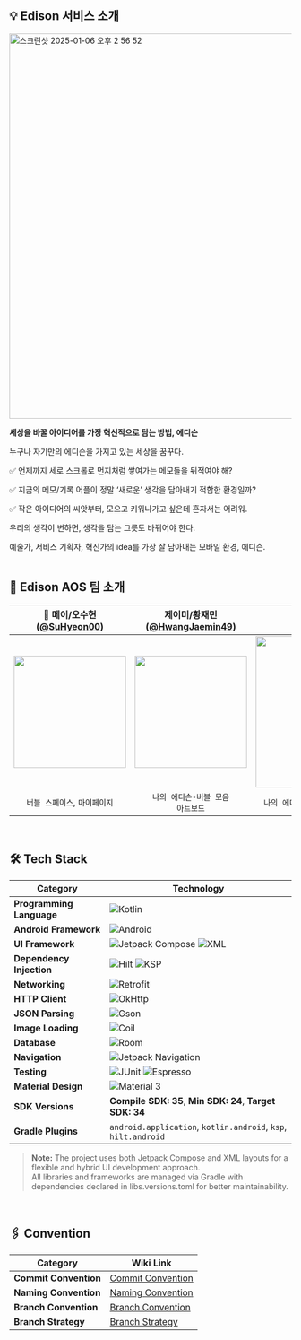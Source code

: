 ## 💡 Edison 서비스 소개
<img width="687" alt="스크린샷 2025-01-06 오후 2 56 52" src="https://github.com/user-attachments/assets/58ffa566-1db5-4aa1-b2c1-39c0ff1f82ca" />

**세상을 바꿀 아이디어를 가장 혁신적으로 담는 방법, 에디슨**

누구나 자기만의 에디슨을 가지고 있는 세상을 꿈꾸다. 

✅ 언제까지 세로 스크롤로 먼지처럼 쌓여가는 메모들을 뒤적여야 해?

✅ 지금의 메모/기록 어플이 정말 ‘새로운’ 생각을 담아내기 적합한 환경일까?

✅ 작은 아이디어의 씨앗부터, 모으고 키워나가고 싶은데 혼자서는 어려워.

우리의 생각이 변하면, 생각을 담는 그릇도 바뀌어야 한다. 

예술가, 서비스 기획자, 혁신가의 idea를 가장 잘 담아내는 모바일 환경, 에디슨.
<br/>
<br/>

## 🤖 Edison AOS 팀 소개
|👑 메이/오수현<br/>([@SuHyeon00](https://github.com/SuHyeon00)) | 제이미/황재민<br/>([@HwangJaemin49](https://github.com/HwangJaemin49)) | 앨리/장수연<br/>([@ally010314](https://github.com/ally010314)) |
|:---------------------------------------------------------------------------------------------------------------------------:|:---------------------------------------------------------------------------------------------------------------------------:|:---------------------------------------------------------------------------------------------------------------------------:|
| <img width="200px" src="https://github.com/user-attachments/assets/3c4bcc07-6013-43cf-a4b9-01b9d179f634" /> | <img width="200px" src="https://avatars.githubusercontent.com/u/97292379?v=4" /> | <img width="270px" src="https://github.com/user-attachments/assets/d17730d5-408e-411e-b888-ccc792ea8dae" /> |
|`버블 스페이스`, `마이페이지` | `나의 에디슨-버블 모음`<br/>`아트보드` | `나의 에디슨-버블 작성`, `온보딩&회원가입` |
<br/>

## 🛠️ Tech Stack

| **Category**           | **Technology**                                                                                   |
|------------------------|-------------------------------------------------------------------------------------------------|
| **Programming Language** | ![Kotlin](https://img.shields.io/badge/Kotlin-7F52FF?logo=kotlin&logoColor=white)               |
| **Android Framework**   | ![Android](https://img.shields.io/badge/Android-3DDC84?logo=android&logoColor=white)            |
| **UI Framework**        | ![Jetpack Compose](https://img.shields.io/badge/Jetpack%20Compose-4285F4?logo=android&logoColor=white) ![XML](https://img.shields.io/badge/XML-FFA500?logo=code&logoColor=white) |
| **Dependency Injection**| ![Hilt](https://img.shields.io/badge/Hilt-00796B?logo=android&logoColor=white) ![KSP](https://img.shields.io/badge/KSP-Kotlin%20Symbol%20Processing-green) |
| **Networking**          | ![Retrofit](https://img.shields.io/badge/Retrofit-3F51B5?logo=retrofit&logoColor=white)          |
| **HTTP Client**         | ![OkHttp](https://img.shields.io/badge/OkHttp-512BD4?logoColor=white)                           |
| **JSON Parsing**        | ![Gson](https://img.shields.io/badge/Gson-FFCA28?logo=google&logoColor=white)                   |
| **Image Loading**       | ![Coil](https://img.shields.io/badge/Coil-009688?logo=android&logoColor=white)                  |
| **Database**            | ![Room](https://img.shields.io/badge/Room-FF6F00?logo=android&logoColor=white)                  |
| **Navigation**          | ![Jetpack Navigation](https://img.shields.io/badge/Navigation-6200EE?logo=android&logoColor=white) |
| **Testing**             | ![JUnit](https://img.shields.io/badge/JUnit-25A162?logo=junit5&logoColor=white) ![Espresso](https://img.shields.io/badge/Espresso-3DDC84?logo=android&logoColor=white) |
| **Material Design**     | ![Material 3](https://img.shields.io/badge/Material%203-757575?logo=material-design&logoColor=white) |
| **SDK Versions**        | **Compile SDK: 35**, **Min SDK: 24**, **Target SDK: 34**                                       |
| **Gradle Plugins**      | `android.application`, `kotlin.android`, `ksp`, `hilt.android`                                  |
> **Note:** The project uses both Jetpack Compose and XML layouts for a flexible and hybrid UI development approach.
> <br/>
> All libraries and frameworks are managed via Gradle with dependencies declared in libs.versions.toml for better maintainability.
<br/>


## 🖇️ Convention

| **Category**          | **Wiki Link**                                                                                                                              |
|-----------------------|-------------------------------------------------------------------------------------------------------------------------------------------|
| **Commit Convention** | [Commit Convention](https://github.com/UMC-Edison/Edison-AOS/wiki/Commit-Convention)                                                      |
| **Naming Convention** | [Naming Convention](https://github.com/UMC-Edison/Edison-AOS/wiki/Naming-Convention)                                                      |
| **Branch Convention** | [Branch Convention](https://github.com/UMC-Edison/Edison-AOS/wiki/Git-%EB%B8%8C%EB%9E%9C%EC%B9%98-%EB%B0%8F-PR-%EA%B7%9C%EC%B9%99)          |
| **Branch Strategy**   | [Branch Strategy](https://github.com/UMC-Edison/Edison-AOS/wiki/Branch-Startegy)                                                          |



